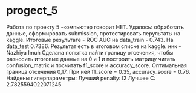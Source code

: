 # progect_5
Работа по проекту 5 -компьютер говорит НЕТ.
Удалось: обработать данные, сформировать submission, протестировать перультаты на kaggle.
Итоговые результате - ROC AUC на data_train - 0.743. На data_test 0.7386.
Результат есть в итоговом списке на kaggle. 
ник - Nazhiya Imuh 
Сделана попытка найти границу отсечения, чтобы разносить итоговые данные на 0 и 1 и
построить матрицу читать confusion_matrix и посчитать f1_score и accuracy_score.
Оптимальная граница отсечения 0,17. При ней f1_score = 0.35, accuracy_score = 0.76.
Найдены гиперпараметры:
Лучший penalty: l2 
Лучшее C: 2.7825594022071245
